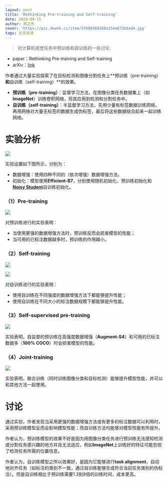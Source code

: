 ```yaml
---
layout: post
title: 'Rethinking Pre-training and Self-training'
date: 2020-09-15
author: 郑之杰
cover: 'https://pic.downk.cc/item/5f608568160a154a672bdad4.jpg'
tags: 论文阅读
---
```


> 对计算机视觉任务中预训练和自训练的一些讨论.

- paper：Rethinking Pre-training and Self-training
- arXiv：[link](https://arxiv.org/abs/2006.06882)

作者通过大量实验探索了在目标检测和图像分割任务上**预训练（pre-training）**和**自训练（self-training）**的效果。
- **预训练（pre-training）**：监督学习方法，在图像分类任务数据集上（如**ImageNet**）训练卷积网络，将其应用到检测和分割任务中。
- **自训练（self-training）**：半监督学习方法，先用少量有标签数据训练网络，再用网络对大量无标签的数据生成伪标签，最后将这些数据结合起来一起训练网络。

# 实验分析

![](https://pic.downk.cc/item/5f60a032160a154a6732f290.jpg)

实验设置如下图所示，分别为：
- 数据增强：使用四种不同的（依次增强）数据增强方法。
- 初始化：模型使用**Efficient-B7**，分别使用随机初始化、预训练初始化和[**Noisy Student**](https://0809zheng.github.io/2020/08/07/noisy-student-training.html)自训练初始化。

### （1）Pre-training

![](https://pic.downk.cc/item/5f60a192160a154a6733604c.jpg)

对预训练进行的实验表明：
- 当使用更强的数据增强方法时，预训练反而会损害模型的性能；
- 当可用的已标注数据越多时，预训练的作用越小。

### （2）Self-training

![](https://pic.downk.cc/item/5f60a349160a154a6733bc35.jpg)

![](https://pic.downk.cc/item/5f60a38d160a154a6733ca37.jpg)

对自训练进行的实验表明：
- 使用自训练在不同强度的数据增强方法下都能够提升性能；
- 使用自训练在不同大小的标注数据规模下都能够提升性能。

### （3）Self-supervised pre-training

![](https://pic.downk.cc/item/5f60a432160a154a6733ed10.jpg)

实验表明，自监督的预训练在高强度数据增强（**Augment-S4**）和可用的已标注数据多（**100% COCO**）时会损害模型的性能。

### （4）Joint-training

![](https://pic.downk.cc/item/5f60a561160a154a67343482.jpg)

实验表明，联合训练（同时训练图像分类和目标检测）能够提升模型性能，并可以和其他方法一起使用。

# 讨论
通过实验，作者发现当采用更强的数据增强方法或有更多的标注数据可以利用时，采用预训练模型反而会影响模型性能；而自训练方法均能够对模型性能有所提升。

作者认为，预训练模型的效果不好是因为用图像分类任务进行预训练无法感知检测或分割任务感兴趣的地方并且无法适应，例如**ImageNet**上训练好的特征可能忽视了检测任务所需的位置信息。

作者认为，自训练模型之所以效果好，是因为它能够进行**task alignment**，自动地对齐任务（如标注的类别不一致，通过自训练能够生成符合当前任务类别的伪标注）。但是自训练相比于预训练需要$1.3$到$8$倍的训练时间，成本更高。
